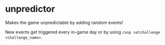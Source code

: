 # unpredictor
Makes the game unpredictable by adding random events!

New events get triggered every in-game day or by using `/unp setchallenge <challenge_name>`.
